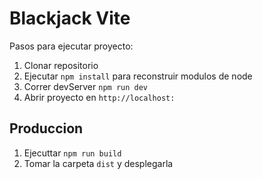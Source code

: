 # Blackjack Vite

Pasos para ejecutar proyecto:

1. Clonar repositorio
2. Ejecutar ```npm install``` para reconstruir modulos de node
3. Correr devServer ```npm run dev```
4. Abrir proyecto en ```http://localhost:```

## Produccion

1. Ejecuttar ```npm run build```
2. Tomar la carpeta ``` dist ``` y desplegarla
